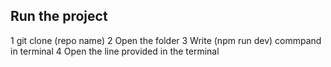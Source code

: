 ## Run the project
1 git clone (repo name)
2 Open the folder
3 Write (npm run dev) commpand in terminal
4 Open the line provided in the terminal
